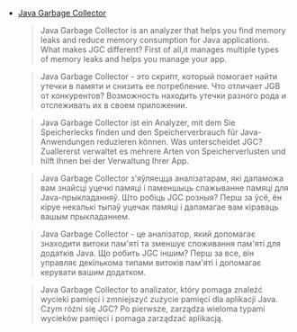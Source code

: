 
* [Java Garbage Collector](https://github.com/daryanovak/Java-Garbage-Collector) 

    >Java Garbage Collector is an analyzer that helps you find memory leaks and reduce memory consumption for Java applications. What makes JGC different? First of all,it manages multiple types of memory leaks and helps you manage your app.

    >Java Garbage Collector - это скрипт, который помогает найти утечки в памяти и снизить ее потребление. Что отличает JGB от конкурентов? Возможность находить утечки разного рода и отслеживать их в своем приложении.
    
    >Java Garbage Collector ist ein Analyzer, mit dem Sie Speicherlecks finden und den Speicherverbrauch für Java-Anwendungen reduzieren können. Was unterscheidet JGC? Zuallererst verwaltet es mehrere Arten von Speicherverlusten und hilft Ihnen bei der Verwaltung Ihrer App.
    
    >Java Garbage Collector з'яўляецца аналізатарам, які дапаможа вам знайсці уцечкі памяці і паменшыць спажыванне памяці для Java-прыкладанняў. Што робіць JGC розныя? Перш за ўсё, ён кіруе некалькі тыпаў уцечак памяці і дапамагае вам кіраваць вашым прыкладаннем.
    
     >Java Garbage Collector - це аналізатор, який допомагає знаходити витоки пам'яті та зменшує споживання пам'яті для додатків Java. Що робить JGC іншим? Перш за все, він управляє декількома типами витоків пам'яті і допомагає керувати вашим додатком.
     
     >Java Garbage Collector to analizator, który pomaga znaleźć wycieki pamięci i zmniejszyć zużycie pamięci dla aplikacji Java. Czym różni się JGC? Po pierwsze, zarządza wieloma typami wycieków pamięci i pomaga zarządzać aplikacją.
    
    
  
